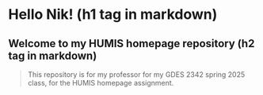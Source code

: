 # Hello Nik! (h1 tag in markdown)

## Welcome to my HUMIS homepage repository (h2 tag in markdown)

> This repository is for my professor for my GDES 2342 spring 2025 class, for the HUMIS homepage assignment.